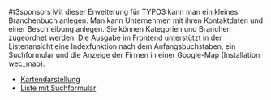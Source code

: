 #t3sponsors
Mit dieser Erweiterung für TYPO3 kann man ein kleines Branchenbuch anlegen. Man kann Unternehmen mit ihren Kontaktdaten und einer Beschreibung anlegen. Sie können Kategorien und Branchen zugeordnet werden. Die Ausgabe im Frontend unterstützt in der Listenansicht eine Indexfunktion nach dem Anfangsbuchstaben, ein Suchformular und die Anzeige der Firmen in einer Google-Map (Installation wec_map).

 * [Kartendarstellung](maps.md)
 * [Liste mit Suchformular](searchform.md)

